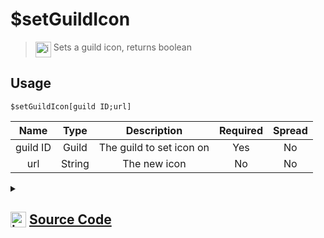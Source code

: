 # $setGuildIcon
> <img align="top" src="https://upload.wikimedia.org/wikipedia/commons/thumb/e/e4/Infobox_info_icon.svg/160px-Infobox_info_icon.svg.png?20150409153300" alt="image" width="25" height="auto"> Sets a guild icon, returns boolean
## Usage
```
$setGuildIcon[guild ID;url]
```
| Name | Type | Description | Required | Spread
| :---: | :---: | :---: | :---: | :---: |
guild ID | Guild | The guild to set icon on | Yes | No
url | String | The new icon | No | No
<details>
<summary>
    
## <img align="top" src="https://cdn4.iconfinder.com/data/icons/iconsimple-logotypes/512/github-512.png" alt="image" width="25" height="auto">  [Source Code](https://github.com/tryforge/ForgeScript-V2/blob/main/src/native/setGuildIcon.ts)
    
</summary>
    
```ts
import { ArgType, NativeFunction, Return } from "../structures"

export default new NativeFunction({
    name: "$setGuildIcon",
    version: "1.0.0",
    description: "Sets a guild icon, returns boolean",
    unwrap: true,
    args: [
        {
            name: "guild ID",
            rest: false,
            type: ArgType.Guild,
            required: true,
            description: "The guild to set icon on"
        },
        {
            name: "url",
            description: "The new icon",
            rest: false,
            type: ArgType.String
        }
    ],
    brackets: true,
    async execute(ctx, [ guild, icon ]) {
        return Return.success(
            await guild.setIcon(icon || null).catch(() => false) !== false
        ) 
    },
})
```
    
</details>